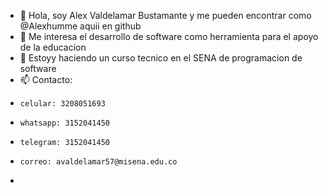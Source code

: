 - 👋 Hola, soy Alex Valdelamar Bustamante y me pueden encontrar como @Alexhumme aquii en github
- 👀 Me interesa el desarrollo de software como herramienta para el apoyo de la educacion
- 🌱 Estoyy haciendo un curso tecnico en el SENA de programacion de software
- 📫 Contacto:
-     celular: 3208051693
-     whatsapp: 3152041450
-     telegram: 3152041450
-     correo: avaldelamar57@misena.edu.co
-     

<!---
Alexhumme/Alexhumme is a ✨ special ✨ repository because its `README.md` (this file) appears on your GitHub profile.
You can click the Preview link to take a look at your changes.
--->
